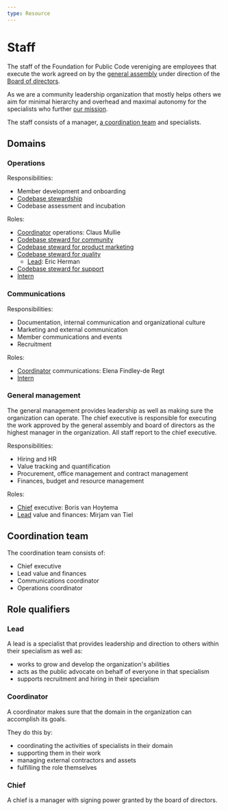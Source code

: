 ```yaml
---
type: Resource
---
```


# Staff

The staff of the Foundation for Public Code vereniging are employees that execute the work agreed on by the [general assembly](../organization/governance-model.md#general-assembly) under direction of the [Board of directors](../organization/governance-model.md#board-of-directors).

As we are a community leadership organization that mostly helps others we aim for minimal hierarchy and overhead and maximal autonomy for the specialists who further [our mission](mission.md).

The staff consists of a manager, [a coordination team](#coordination-team) and specialists.

## Domains

### Operations

Responsibilities:

* Member development and onboarding
* [Codebase stewardship](../activities/codebase-stewardship/index.md)
* Codebase assessment and incubation

Roles:

* [Coordinator](#coordinator) operations: Claus Mullie
* [Codebase steward for community](../roles/community.md)
* [Codebase steward for product marketing](../roles/product-marketing.md)
* [Codebase steward for quality](../roles/quality.md)
  * [Lead](#lead): Eric Herman
* [Codebase steward for support](../roles/support.md)
* [Intern](../roles/intern.md)

### Communications

Responsibilities:

* Documentation, internal communication and organizational culture
* Marketing and external communication
* Member communications and events
* Recruitment

Roles:

* [Coordinator](#coordinator) communications: Elena Findley-de Regt
* [Intern](../roles/intern.md)

### General management

The general management provides leadership as well as making sure the organization can operate.
The chief executive is responsible for executing the work approved by the general assembly and board of directors as the highest manager in the organization.
All staff report to the chief executive.

Responsibilities:

* Hiring and HR
* Value tracking and quantification
* Procurement, office management and contract management
* Finances, budget and resource management

Roles:

* [Chief](#chief) executive: Boris van Hoytema
* [Lead](#lead) value and finances: Mirjam van Tiel
## Coordination team

The coordination team consists of:

* Chief executive
* Lead value and finances
* Communications coordinator
* Operations coordinator

## Role qualifiers

### Lead

A lead is a specialist that provides leadership and direction to others within their specialism as well as:

* works to grow and develop the organization's abilities
* acts as the public advocate on behalf of everyone in that specialism
* supports recruitment and hiring in their specialism

### Coordinator

A coordinator makes sure that the domain in the organization can accomplish its goals.

They do this by:

* coordinating the activities of specialists in their domain
* supporting them in their work
* managing external contractors and assets
* fulfilling the role themselves

### Chief

A chief is a manager with signing power granted by the board of directors.
